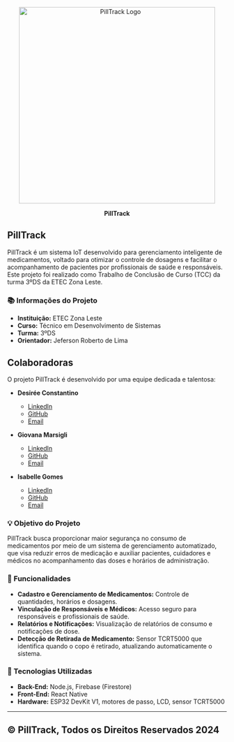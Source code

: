
<p align="center">
  <a href="https://github.com/GiovanaMarsigli/PillTrack">
    <img alt="PillTrack Logo" title="PillTrack" src="https://github.com/GiovanaMarsigli/PillTrack/blob/main/readme/pilltrack-logoextensa.png" width="450">
  </a>
</p>

<p align="center">
  <strong>PillTrack</strong>
</p>

## PillTrack

PillTrack é um sistema IoT desenvolvido para gerenciamento inteligente de medicamentos, voltado para otimizar o controle de dosagens e facilitar o acompanhamento de pacientes por profissionais de saúde e responsáveis. Este projeto foi realizado como Trabalho de Conclusão de Curso (TCC) da turma 3ºDS da ETEC Zona Leste.

### 📚 Informações do Projeto
- **Instituição:** ETEC Zona Leste
- **Curso:** Técnico em Desenvolvimento de Sistemas
- **Turma:** 3ºDS
- **Orientador:** Jeferson Roberto de Lima

## Colaboradoras

O projeto PillTrack é desenvolvido por uma equipe dedicada e talentosa:

- **Desirée Constantino**  
  - [LinkedIn](https://www.linkedin.com/in/desir%C3%A9e-barboza-833a30288?utm_source=share&utm_campaign=share_via&utm_content=profile&utm_medium=ios_app)  
  - [GitHub](https://github.com/Constdesire)  
  - [Email](mailto:email_da_colaboradora_1)

- **Giovana Marsigli**  
  - [LinkedIn](https://www.linkedin.com/in/giovana-marsigli-rodrigues-b85496289/)  
  - [GitHub](https://github.com/GiovanaMarsigli)  
  - [Email](mailto:marsigligiovana@gmail)

- **Isabelle Gomes**  
  - [LinkedIn](https://br.linkedin.com/in/isabelle-gomes-de-souza-andrade-4a4506289?trk=public_profile_browsemap-profile)  
  - [GitHub](https://github.com/Isaanine)  
  - [Email](mailto:email_da_colaboradora_3)

### 💡 Objetivo do Projeto

PillTrack busca proporcionar maior segurança no consumo de medicamentos por meio de um sistema de gerenciamento automatizado, que visa reduzir erros de medicação e auxiliar pacientes, cuidadores e médicos no acompanhamento das doses e horários de administração.

### 🚀 Funcionalidades

- **Cadastro e Gerenciamento de Medicamentos:** Controle de quantidades, horários e dosagens.
- **Vinculação de Responsáveis e Médicos:** Acesso seguro para responsáveis e profissionais de saúde.
- **Relatórios e Notificações:** Visualização de relatórios de consumo e notificações de dose.
- **Detecção de Retirada de Medicamento:** Sensor TCRT5000 que identifica quando o copo é retirado, atualizando automaticamente o sistema.

### 🔧 Tecnologias Utilizadas

- **Back-End:** Node.js, Firebase (Firestore)
- **Front-End:** React Native
- **Hardware:** ESP32 DevKit V1, motores de passo, LCD, sensor TCRT5000

---

## © PillTrack, Todos os Direitos Reservados 2024
